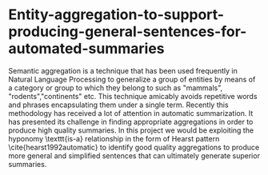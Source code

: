 # Entity-aggregation-to-support-producing-general-sentences-for-automated-summaries
Semantic aggregation is a technique that has been used frequently in Natural Language Processing to generalize a group of entities by means of a category or group to which they belong to such as "mammals", "rodents","continents" etc. This technique amicably avoids repetitive words and phrases encapsulating them under a single term. Recently this methodology has received a lot of attention in automatic summarization. It has presented its challenge in finding appropriate aggregations in order to produce high quality summaries. In this project we would be exploiting the hyponomy \texttt{is-a} relationship in the form of Hearst pattern \cite{hearst1992automatic} to identify good quality aggregations to produce more general and simplified sentences that can ultimately generate superior summaries.
